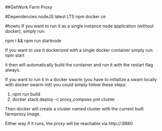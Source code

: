 ##GetWork Farm Proxy

#Dependencies
nodeJS latest LTS
npm
docker ce

#howto
If you want to run it as a single instance node application (without docker), simply run:

npm i && npm run startnode

If you want to use it dockerized with a single docker container simply run:
npm start

it then will automatically build the container and run it with the restart flag always.

If you want to run it in a docker swarm (you have to initialize a swam locally with docker swarm init)
you could simply follow these steps:
1. npm run build
2. docker stack deploy -c proxy_compose.yml cluster

Then docker will create a cluster named cluster with the current built farmproxy image.

Either way if it runs, the proxy will be reachable via http://<ip-address>:8880

